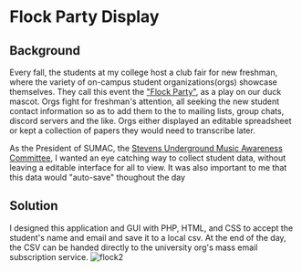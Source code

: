 # Flock Party Display
## Background
Every fall, the students at my college host a club fair for new freshman, where the variety of on-campus student organizations(orgs) showcase themselves. They call this event the ["Flock Party"](https://www.stevens.edu/campus-traditions), as a play on our duck mascot.
Orgs fight for freshman's attention, all seeking the new student contact information so as to add them to the  to mailing lists, group chats, discord servers and the like. Orgs either displayed an editable spreadsheet or kept a collection of papers they would need to transcribe later.

As the President of SUMAC, the [Stevens Underground Music Awareness Committee](https://www.instagram.com/sumac_sit), I wanted an eye catching way to collect student data, without leaving a editable interface for all to view. It was also important to me that this data would "auto-save" thoughout the day

## Solution
I designed this application and GUI with PHP, HTML, and CSS to accept the student's name and email and save it to a local csv. At the end of the day, the CSV can be handed directly to the university org's mass email subscription service.
![flock2](https://user-images.githubusercontent.com/25110110/153517962-e76cb51c-7fdb-4e15-9fb9-8b490affef68.JPG)
